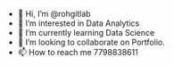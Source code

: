 - 👋 Hi, I’m @rohgitlab
- 👀 I’m interested in Data Analytics
- 🌱 I’m currently learning Data Science 
- 💞️ I’m looking to collaborate on Portfolio.
- 📫 How to reach me 7798838611

<!---
rohgitlab/rohgitlab is a ✨ special ✨ repository because its `README.md` (this file) appears on your GitHub profile.
You can click the Preview link to take a look at your changes.
--->
